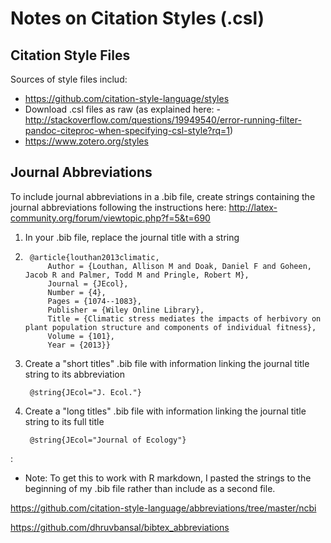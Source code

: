 # Notes on Citation Styles (.csl)

## Citation Style Files

Sources of style files includ:
- https://github.com/citation-style-language/styles
 - Download .csl files as raw (as explained here: - http://stackoverflow.com/questions/19949540/error-running-filter-pandoc-citeproc-when-specifying-csl-style?rq=1)
- https://www.zotero.org/styles

## Journal Abbreviations

To include journal abbreviations in a .bib file, create strings containing the journal abbreviations following the instructions here: http://latex-community.org/forum/viewtopic.php?f=5&t=690
1. In your .bib file, replace the journal title with a string
2. 
        @article{louthan2013climatic,
        	Author = {Louthan, Allison M and Doak, Daniel F and Goheen, Jacob R and Palmer, Todd M and Pringle, Robert M},
        	Journal = {JEcol},
        	Number = {4},
        	Pages = {1074--1083},
        	Publisher = {Wiley Online Library},
        	Title = {Climatic stress mediates the impacts of herbivory on plant population structure and components of individual fitness},
        	Volume = {101},
        	Year = {2013}}

2. Create a "short titles" .bib file with information linking the journal title string to its abbreviation

        @string{JEcol="J. Ecol."}

3. Create a "long titles" .bib file with information linking the journal title string to its full title

        @string{JEcol="Journal of Ecology"}

: 
- Note: To get this to work with R markdown, I pasted the strings to the beginning of my .bib file rather than include as a second file.

https://github.com/citation-style-language/abbreviations/tree/master/ncbi

https://github.com/dhruvbansal/bibtex_abbreviations
